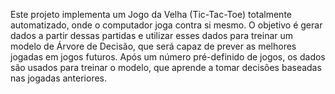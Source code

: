 Este projeto implementa um Jogo da Velha (Tic-Tac-Toe) totalmente automatizado, onde o computador joga contra si mesmo. 
O objetivo é gerar dados a partir dessas partidas e utilizar esses dados para treinar um modelo de Árvore de Decisão, 
que será capaz de prever as melhores jogadas em jogos futuros. Após um número pré-definido de jogos, os dados são usados 
para treinar o modelo, que aprende a tomar decisões baseadas nas jogadas anteriores.
